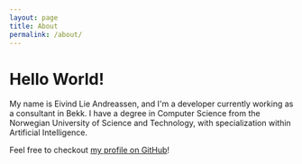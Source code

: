 ```yaml
---
layout: page
title: About
permalink: /about/
---
```


# Hello World!

My name is Eivind Lie Andreassen, and I'm a developer currently working as a consultant in Bekk. I have a degree in Computer Science from the Norwegian University of Science and Technology, with specialization within Artificial Intelligence.

Feel free to checkout [my profile on GitHub](https://github.com/lagostra)!
